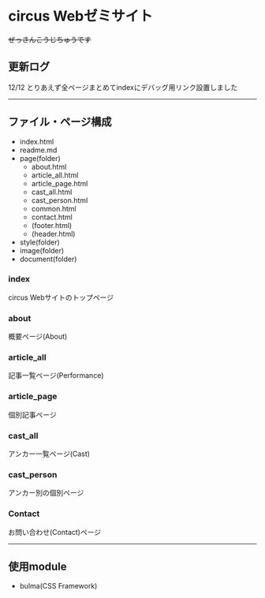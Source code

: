 # circus Webゼミサイト

~~ぜっさんこうじちゅうです~~

## 更新ログ

12/12 とりあえず全ページまとめてindexにデバッグ用リンク設置しました

---

## ファイル・ページ構成

- index.html
- readme.md
- page(folder)
  - about.html
  - article_all.html
  - article_page.html
  - cast_all.html
  - cast_person.html
  - common.html
  - contact.html
  - (footer.html)
  - (header.html)
- style(folder)
- image(folder)
- document(folder)

### index

circus Webサイトのトップページ

### about

概要ページ(About)

### article_all

記事一覧ページ(Performance)

### article_page

個別記事ページ

### cast_all

アンカー一覧ページ(Cast)

### cast_person

アンカー別の個別ページ

### Contact

お問い合わせ(Contact)ページ

---

## 使用module

- bulma(CSS Framework)
